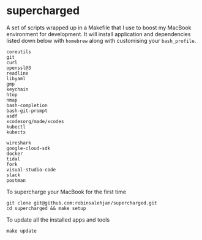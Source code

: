 # supercharged
A set of scripts wrapped up in a Makefile that I use to boost my MacBook environment for development. It will install application and dependencies listed down below with `homebrew` along with customising your `bash_profile`.

```
coreutils
git
curl
openssl@3
readline
libyaml
gmp
keychain
htop
nmap
bash-completion
bash-git-prompt
asdf
xcodesorg/made/xcodes
kubectl
kubectx

wireshark
google-cloud-sdk
docker
tidal
fork
visual-studio-code
slack
postman
```

To supercharge your MacBook for the first time
```
git clone git@github.com:robinsalehjan/supercharged.git
cd supercharged && make setup
```

To update all the installed apps and tools
```
make update
```
